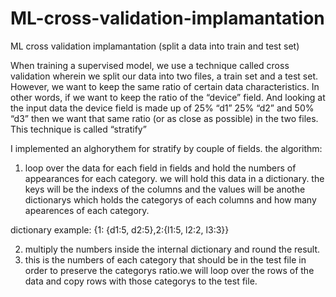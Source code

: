 # ML-cross-validation-implamantation
ML cross validation implamantation (split a data into train and test set)

When training a supervised model, we use a technique called cross validation wherein we split our data into two files, a train set and a test set.
However, we want to keep the same ratio of certain data characteristics. In other words, if we want to keep the ratio of the “device” field. And looking at the input data the device field is made up of 25% “d1” 25% “d2” and 50% “d3” then we want that same ratio (or as close as possible) in the two files. This technique is called “stratify”

I implemented an alghorythem for stratify by couple of fields.
the algorithm:
1. loop over the data for each field in fields and hold the numbers of appearances for each category.
we will hold this data in a dictionary.
the keys will be the indexs of the columns and the values will be anothe dictionarys which holds the categorys of each columns and how many apearences of each category.

dictionary example: 
{1: {d1:5, d2:5},2:{l1:5, l2:2, l3:3}}

2. multiply the numbers inside the internal dictionary and round the result.
3. this is the numbers of each category that should be in the test file in order to preserve the categorys ratio.we will loop over the rows of the data and copy rows with those categorys to the test file. 


